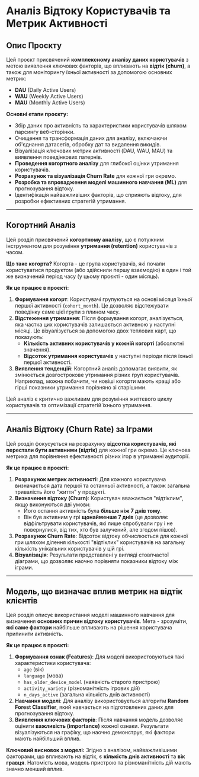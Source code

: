 # Аналіз Відтоку Користувачів та Метрик Активності

## Опис Проєкту

Цей проєкт присвячений **комплексному аналізу даних користувачів** з метою виявлення ключових факторів, що впливають на **відтік (churn)**, а також для моніторингу їхньої активності за допомогою основних метрик:
* **DAU** (Daily Active Users)
* **WAU** (Weekly Active Users)
* **MAU** (Monthly Active Users)

**Основні етапи проєкту:**

* Збір даних про активність та характеристики користувачів шляхом парсингу веб-сторінки.
* Очищення та трансформація даних для аналізу, включаючи об'єднання датасетів, обробку дат та видалення викидів.
* Візуалізація ключових метрик активності (DAU, WAU, MAU) та виявлення поведінкових патернів.
* **Проведення когортного аналізу** для глибокої оцінки утримання користувачів.
* **Розрахунок та візуалізація Churn Rate** для кожної гри окремо.
* **Розробка та впровадження моделі машинного навчання (ML)** для прогнозування відтоку.
* Ідентифікація найважливіших факторів, що сприяють відтоку, для розробки ефективних стратегій утримання.

---

## Когортний Аналіз

Цей розділ присвячений **когортному аналізу**, що є потужним інструментом для розуміння **утримання (retention)** користувачів з часом.

**Що таке когорта?** Когорта - це група користувачів, які почали користуватися продуктом (або здійснили першу взаємодію) в один і той же визначений період часу (у цьому проєкті - один місяць).

**Як це працює в проєкті:**
1.  **Формування когорт**: Користувачі групуються на основі місяця їхньої першої активності (`cohort_month`). Це дозволяє відстежувати поведінку саме цієї групи з плином часу.
2.  **Відстеження утримання**: Після формування когорт, аналізується, яка частка цих користувачів залишається активною у наступні місяці. Це візуалізується за допомогою двох теплових карт, що показують:
    * **Кількість активних користувачів у кожній когорті** (абсолютні значення).
    * **Відсоток утримання користувачів** у наступні періоди після їхньої першої активності.
3.  **Виявлення тенденцій**: Когортний аналіз допомагає виявити, як змінюється довгострокове утримання різних груп користувачів. Наприклад, можна побачити, чи новіші когорти мають кращі або гірші показники утримання порівняно зі старішими.

Цей аналіз є критично важливим для розуміння життєвого циклу користувачів та оптимізації стратегій їхнього утримання.

---

## Аналіз Відтоку (Churn Rate) за Іграми

Цей розділ фокусується на розрахунку **відсотка користувачів, які перестали бути активними (відтік)** для кожної гри окремо. Це ключова метрика для порівняння ефективності різних ігор в утриманні аудиторії.

**Як це працює в проєкті:**
1.  **Розрахунок метрик активності**: Для кожного користувача визначається дата першої та останньої активності, а також загальна тривалість його "життя" у продукті.
2.  **Визначення відтоку (Churn)**: Користувач вважається "відтіклим", якщо виконуються дві умови:
    * Його остання активність була **більше ніж 7 днів тому**.
    * Він був активним у грі **щонайменше 7 днів** (це дозволяє відфільтрувати користувачів, які лише спробували гру і не повернулися, від тих, хто був залучений, але згодом пішов).
3.  **Розрахунок Churn Rate**: Відсоток відтоку обчислюється для кожної гри шляхом ділення кількості "відтіклих" користувачів на загальну кількість унікальних користувачів у цій грі.
4.  **Візуалізація**: Результати представлені у вигляді стовпчастої діаграми, що дозволяє наочно порівняти показники відтоку між іграми.

---

## Модель, що визначає вплив метрик на відтік клієнтів

Цей розділ описує використання моделі машинного навчання для визначення **основних причин відтоку користувачів**. Мета - зрозуміти, **які саме фактори** найбільше впливають на рішення користувача припинити активність.

**Як це працює в проєкті:**
1.  **Формування ознак (Features)**: Для моделі використовуються такі характеристики користувача:
    * `age` (вік)
    * `language` (мова)
    * `has_older_device_model` (наявність старого пристрою)
    * `activity_variety` (різноманітність ігрових дій)
    * `n_days_active` (загальна кількість днів активності)
2.  **Навчання моделі**: Для аналізу використовується алгоритм **Random Forest Classifier**, який навчається на підготовлених даних для прогнозування відтоку.
3.  **Виявлення ключових факторів**: Після навчання модель дозволяє оцінити **важливість (importance)** кожної ознаки. Результати візуалізуються на графіку, що наочно демонструє, які фактори мають найбільший вплив.

**Ключовий висновок з моделі:**
Згідно з аналізом, найважливішими факторами, що впливають на відтік, є **кількість днів активності** та **вік гравця**. Натомість мова, модель пристрою та різноманітність дій мають значно менший вплив.
